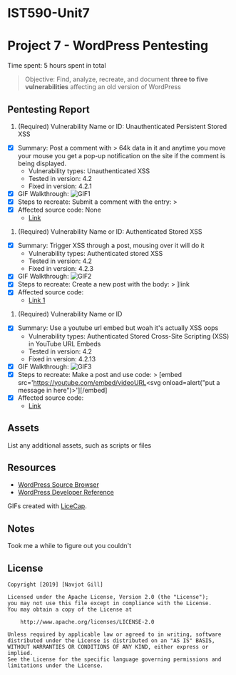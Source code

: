 # IST590-Unit7
# Project 7 - WordPress Pentesting

Time spent: 5 hours spent in total

> Objective: Find, analyze, recreate, and document **three to five vulnerabilities** affecting an old version of WordPress

## Pentesting Report

1. (Required) Vulnerability Name or ID: Unauthenticated Persistent Stored XSS
  - [x] Summary: Post a comment with > 64k data in it and anytime you move your mouse you get a pop-up notification on the site if the comment is being displayed.
    - Vulnerability types: Unauthenticated XSS
    - Tested in version: 4.2
    - Fixed in version:  4.2.1
  - [x] GIF Walkthrough: ![GIF1](https://user-images.githubusercontent.com/22669092/69396033-d61b5f80-0c95-11ea-8fd0-1feff99bdeba.gif)
  - [x] Steps to recreate: Submit a comment with the entry:
        > <a title='x onmouseover=alert(unescape(/hello20%world/.source)) style=position:absolute;left:0;top:0;width:5000px;height:5000px <whatever you want, just over 64k of data, e.g. spam "A" a lot'></a>
  - [x] Affected source code: None
    - [Link](https://cve.mitre.org/cgi-bin/cvename.cgi?name=CVE-2015-3440)
1. (Required) Vulnerability Name or ID: Authenticated Stored XSS
  - [x] Summary: Trigger XSS through a post, mousing over it will do it
    - Vulnerability types: Authenticated stored XSS
    - Tested in version: 4.2
    - Fixed in version: 4.2.3
  - [x] GIF Walkthrough: ![GIF2](https://user-images.githubusercontent.com/22669092/69396766-488d3f00-0c98-11ea-8828-04ab21333d86.gif)
  - [x] Steps to recreate: Create a new post with the body: 
        > <a href="[caption code=">]</a><a title=" onmouseover=alert('test') ">link</a>
  - [x] Affected source code:
    - [Link 1](https://klikki.fi/adv/wordpress3.html)
1. (Required) Vulnerability Name or ID
  - [x] Summary: Use a youtube url embed but woah it's actually XSS oops
    - Vulnerability types: Authenticated Stored Cross-Site Scripting (XSS) in YouTube URL Embeds
    - Tested in version: 4.2
    - Fixed in version: 4.2.13
  - [x] GIF Walkthrough: ![GIF3](https://user-images.githubusercontent.com/22669092/69396469-2941e200-0c97-11ea-9d03-680a29ee61fb.gif)
  - [x] Steps to recreate: Make a post and use code: 
        > [embed src='https://youtube.com/embed/videoURL<svg onload=alert("put a message in here")>'][/embed]
  - [x] Affected source code:
    - [Link](https://core.trac.wordpress.org/changeset/40160/trunk/src/wp-includes/embed.php?old=38361&old_path=trunk%2Fsrc%2Fwp-includes%2Fembed.php) 

## Assets

List any additional assets, such as scripts or files

## Resources

- [WordPress Source Browser](https://core.trac.wordpress.org/browser/)
- [WordPress Developer Reference](https://developer.wordpress.org/reference/)

GIFs created with [LiceCap](http://www.cockos.com/licecap/).

## Notes

Took me a while to figure out you couldn't 

## License

    Copyright [2019] [Navjot Gill]

    Licensed under the Apache License, Version 2.0 (the "License");
    you may not use this file except in compliance with the License.
    You may obtain a copy of the License at

        http://www.apache.org/licenses/LICENSE-2.0

    Unless required by applicable law or agreed to in writing, software
    distributed under the License is distributed on an "AS IS" BASIS,
    WITHOUT WARRANTIES OR CONDITIONS OF ANY KIND, either express or implied.
    See the License for the specific language governing permissions and
    limitations under the License.

